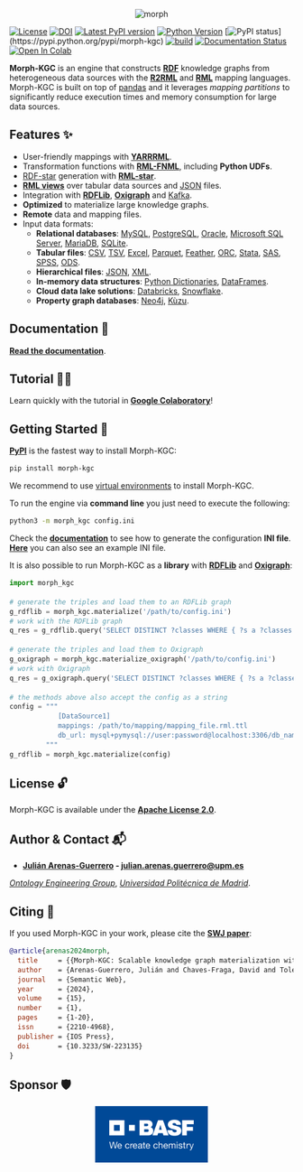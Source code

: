 <p align="center">
<img src="https://raw.githubusercontent.com/morph-kgc/morph-kgc/main/logo/logo.png" height="100" alt="morph">
</p>

[![License](https://img.shields.io/pypi/l/morph-kgc.svg)](https://github.com/morph-kgc/morph-kgc/blob/main/LICENSE)
[![DOI](https://zenodo.org/badge/311956260.svg?style=flat)](https://zenodo.org/badge/latestdoi/311956260)
[![Latest PyPI version](https://img.shields.io/pypi/v/morph-kgc?style=flat)](https://pypi.python.org/pypi/morph-kgc)
[![Python Version](https://img.shields.io/pypi/pyversions/morph-kgc.svg)](https://pypi.python.org/pypi/morph-kgc)
[![PyPI status](https://img.shields.io:/pypi/status/morph-kgc?)](https://pypi.python.org/pypi/morph-kgc)
[![build](https://github.com/morph-kgc/morph-kgc/actions/workflows/ci.yml/badge.svg)](https://github.com/morph-kgc/morph-kgc/actions/workflows/ci.yml)
[![Documentation Status](https://readthedocs.org/projects/morph-kgc/badge/?version=stable)](https://morph-kgc.readthedocs.io)
[![Open In Colab](https://colab.research.google.com/assets/colab-badge.svg)](https://colab.research.google.com/drive/1ByFx_NOEfTZeaJ1Wtw3UwTH3H3-Sye2O?usp=sharing)

**Morph-KGC** is an engine that constructs **[RDF](https://www.w3.org/TR/rdf11-concepts/)** knowledge graphs from heterogeneous data sources with the **[R2RML](https://www.w3.org/TR/r2rml/)** and **[RML](https://w3id.org/rml/core/spec)** mapping languages. Morph-KGC is built on top of [pandas](https://pandas.pydata.org/) and it leverages *mapping partitions* to significantly reduce execution times and memory consumption for large data sources.

## Features :sparkles:

- User-friendly mappings with **[YARRRML](https://rml.io/yarrrml/spec/)**.
- Transformation functions with **[RML-FNML](https://w3id.org/rml/fnml/spec)**, including **Python UDFs**.
- [RDF-star](https://w3c.github.io/rdf-star/cg-spec/2021-12-17.html) generation with **[RML-star](https://w3id.org/rml/star/spec)**.
- **[RML views](https://2023.eswc-conferences.org/wp-content/uploads/2023/05/paper_Arenas-Guerrero_2023_Boosting.pdf)** over tabular data sources and [JSON](https://www.json.org) files.
- Integration with **[RDFLib](https://rdflib.readthedocs.io)**, **[Oxigraph](https://pyoxigraph.readthedocs.io/en)** and [Kafka](https://kafka-python.readthedocs.io).
- **Optimized** to materialize large knowledge graphs.
- **Remote** data and mapping files.
- Input data formats:
    - **Relational databases**: [MySQL](https://www.mysql.com/), [PostgreSQL](https://www.postgresql.org/), [Oracle](https://www.oracle.com/database/), [Microsoft SQL Server](https://www.microsoft.com/sql-server), [MariaDB](https://mariadb.org/), [SQLite](https://www.sqlite.org).
    - **Tabular files**: [CSV](https://en.wikipedia.org/wiki/Comma-separated_values), [TSV](https://en.wikipedia.org/wiki/Tab-separated_values), [Excel](https://www.microsoft.com/en-us/microsoft-365/excel), [Parquet](https://parquet.apache.org/documentation), [Feather](https://arrow.apache.org/docs/python/feather.html), [ORC](https://orc.apache.org/), [Stata](https://www.stata.com/), [SAS](https://www.sas.com), [SPSS](https://www.ibm.com/analytics/spss-statistics-software), [ODS](https://en.wikipedia.org/wiki/OpenDocument).
    - **Hierarchical files**: [JSON](https://www.json.org), [XML](https://www.w3.org/TR/xml/).
    - **In-memory data structures**: [Python Dictionaries](https://docs.python.org/3/tutorial/datastructures.html#dictionaries), [DataFrames](https://pandas.pydata.org/docs/reference/api/pandas.DataFrame.html).
    - **Cloud data lake solutions**: [Databricks](https://www.databricks.com/), [Snowflake](https://www.snowflake.com/).
    - **Property graph databases**: [Neo4j](https://neo4j.com/), [Kùzu](https://kuzudb.com).

## Documentation :bookmark_tabs:

**[Read the documentation](https://morph-kgc.readthedocs.io)**.

## Tutorial :woman_teacher:

Learn quickly with the tutorial in **[Google Colaboratory](https://colab.research.google.com/drive/1ByFx_NOEfTZeaJ1Wtw3UwTH3H3-Sye2O?usp=sharing)**!

## Getting Started :rocket:

**[PyPI](https://pypi.org/project/morph-kgc/)** is the fastest way to install Morph-KGC:
```bash
pip install morph-kgc
```

We recommend to use [virtual environments](https://docs.python.org/3/library/venv.html#) to install Morph-KGC.

To run the engine via **command line** you just need to execute the following:
```bash
python3 -m morph_kgc config.ini
```

Check the **[documentation](https://morph-kgc.readthedocs.io/endocumentation/#configuration)** to see how to generate the configuration **INI file**. **[Here](https://github.com/morph-kgc/morph-kgc/blob/main/examples/configuration-file/default_config.ini)** you can also see an example INI file.

It is also possible to run Morph-KGC as a **library** with **[RDFLib](https://rdflib.readthedocs.io)** and **[Oxigraph](https://pyoxigraph.readthedocs.io/en)**:
```python
import morph_kgc

# generate the triples and load them to an RDFLib graph
g_rdflib = morph_kgc.materialize('/path/to/config.ini')
# work with the RDFLib graph
q_res = g_rdflib.query('SELECT DISTINCT ?classes WHERE { ?s a ?classes }')

# generate the triples and load them to Oxigraph
g_oxigraph = morph_kgc.materialize_oxigraph('/path/to/config.ini')
# work with Oxigraph
q_res = g_oxigraph.query('SELECT DISTINCT ?classes WHERE { ?s a ?classes }')

# the methods above also accept the config as a string
config = """
            [DataSource1]
            mappings: /path/to/mapping/mapping_file.rml.ttl
            db_url: mysql+pymysql://user:password@localhost:3306/db_name
         """
g_rdflib = morph_kgc.materialize(config)
```

## License :unlock:

Morph-KGC is available under the **[Apache License 2.0](https://github.com/morph-kgc/morph-kgc/blob/main/LICENSE)**.

## Author & Contact :mailbox_with_mail:

- **[Julián Arenas-Guerrero](https://github.com/arenas-guerrero-julian/) - [julian.arenas.guerrero@upm.es](mailto:julian.arenas.guerrero@upm.es)**

*[Ontology Engineering Group](https://oeg.fi.upm.es)*, *[Universidad Politécnica de Madrid](https://www.upm.es/internacional)*.

## Citing :speech_balloon:

If you used Morph-KGC in your work, please cite the **[SWJ paper](https://www.doi.org/10.3233/SW-223135)**:

```bib
@article{arenas2024morph,
  title     = {{Morph-KGC: Scalable knowledge graph materialization with mapping partitions}},
  author    = {Arenas-Guerrero, Julián and Chaves-Fraga, David and Toledo, Jhon and Pérez, María S. and Corcho, Oscar},
  journal   = {Semantic Web},
  year      = {2024},
  volume    = {15},
  number    = {1},
  pages     = {1-20},
  issn      = {2210-4968},
  publisher = {IOS Press},
  doi       = {10.3233/SW-223135}
}
```

## Sponsor :shield:

<p align="center">
<img src="https://github.com/morph-kgc/morph-kgc-docs/blob/main/docs/assets/BASF.png" height="100" alt="BASF">
</p>
